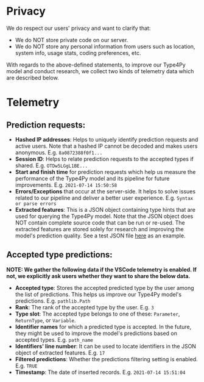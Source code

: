 # Privacy
We do respect our users' privacy and want to clarify that:
- We do NOT store private code on our server.
- We do NOT store any personal information from users such as location, system info, usage stats, coding preferences, etc.

With regards to the above-defined statements, to improve our Type4Py model and conduct research, we collect two kinds of telemetry data which are described below.

# Telemetry
## Prediction requests:
  - **Hashed IP addresses**: Helps to uniquely identify prediction requests and active users. Note that a hashed IP cannot be decoded and makes users anonymous. E.g. `8a0872388f0f1...`
  - **Session ID**: Helps to relate prediction requests to the accepted types if shared. E.g. `OTDw5LGgL1BE...`
  - **Start and finish time** for prediction requests which help us measure the performance of the Type4Py model and its pipeline for future improvements. E.g. `2021-07-14 15:50:58`
  - **Errors/Exceptions** that occur at the server-side. It helps to solve issues related to our pipeline and deliver a better user experience. E.g. `Syntax or parse errors`
  - **Extracted features**: This is a JSON object containing type hints that are used for querying the Type4Py model. Note that the JSON object does NOT contain complete source code that can be run or re-used. The extracted features are stored solely for research and improving the model's prediction quality. See a test JSON file [here](https://github.com/saltudelft/type4py/blob/server/type4py/server/tests/resources/test_file1_exp.json) as an example.

## Accepted type predictions:
**NOTE: We gather the following data if the VSCode telemetry is enabled. If not, we explicitly ask users whether they want to share the below data.**
  - **Accepted type**: Stores the accepted predicted type by the user among the list of predictions. This helps us improve our Type4Py model's predictions. E.g. `pathlib.Path`
  - **Rank**: The rank of the accepted type by the user. E.g. `3`
  - **Type slot**: The accepted type belongs to one of these: `Parameter`, `ReturnType`, or `Variable`.
  - **Identifier names** for which a predicted type is accepted. In the future, they might be used to improve the model's predictions based on accepted types. E.g. `path_name`
  - **Identifiers' line number**: It can be used to locate identifiers in the JSON object of extracted features. E.g. `17`
  - **Filtered predictions**: Whether the predictions filtering setting is enabled. E.g. `TRUE`
  - **Timestamp**: The date of inserted records. E.g. `2021-07-14 15:51:04`